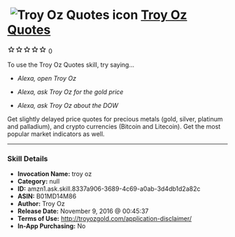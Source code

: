 # &nbsp;<img src="skill_icon" alt="Troy Oz Quotes icon" width="36"> [Troy Oz Quotes](http://alexa.amazon.com/#skills/amzn1.ask.skill.8337a906-3689-4c69-a0ab-3d4db1d2a82c)
![0 stars](../../images/ic_star_border_black_18dp_1x.png)![0 stars](../../images/ic_star_border_black_18dp_1x.png)![0 stars](../../images/ic_star_border_black_18dp_1x.png)![0 stars](../../images/ic_star_border_black_18dp_1x.png)![0 stars](../../images/ic_star_border_black_18dp_1x.png) 0

To use the Troy Oz Quotes skill, try saying...

* *Alexa, open Troy Oz*

* *Alexa, ask Troy Oz for the gold price*

* *Alexa, ask Troy Oz about the DOW*

Get slightly delayed price quotes for precious metals (gold, silver, platinum and palladium), and crypto currencies (Bitcoin and Litecoin).  Get the most popular market indicators as well.

***

### Skill Details

* **Invocation Name:** troy oz
* **Category:** null
* **ID:** amzn1.ask.skill.8337a906-3689-4c69-a0ab-3d4db1d2a82c
* **ASIN:** B01MD14M86
* **Author:** Troy Oz
* **Release Date:** November 9, 2016 @ 00:45:37
* **Terms of Use:** http://troyozgold.com/application-disclaimer/
* **In-App Purchasing:** No
